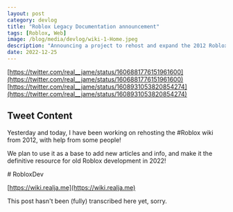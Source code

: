 ```yaml
---
layout: post
category: devlog
title: "Roblox Legacy Documentation announcement"
tags: [Roblox, Web]
image: /blog/media/devlog/wiki-1-Home.jpeg
description: "Announcing a project to rehost and expand the 2012 Roblox Wiki."
date: 2022-12-25
---
```

[https://twitter.com/real__jame/status/1606881776151961600](https://twitter.com/real__jame/status/1606881776151961600)
[https://twitter.com/real__jame/status/1608931053820854274](https://twitter.com/real__jame/status/1608931053820854274)

## Tweet Content

Yesterday and today, I have been working on rehosting the #Roblox wiki from 2012, with help from some people!

We plan to use it as a base to add new articles and info, and make it the definitive resource for old Roblox development in 2022!

\# RobloxDev

[https://wiki.realja.me](https://wiki.realja.me)

This post hasn't been (fully) transcribed here yet, sorry.
